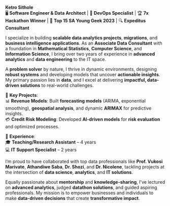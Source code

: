 **Ketro Sithole**  
🖥️ **Software Engineer & Data Architect** | 🚀 **DevOps Specialist** | 🏆 **7x Hackathon Winner** | 🌟 **Top 15 SA Young Geek 2023** | 🔍 **Expeditus Consultant**  

I specialize in building **scalable data analytics projects**, **migrations**, and **business intelligence applications**. As an **Associate Data Consultant** with a foundation in **Mathematical Statistics**, **Computer Science**, and **Information Science**, I bring over two years of experience in **advanced analytics** and **data engineering** to the IT space.  

A **problem solver** by nature, I thrive in dynamic environments, designing **robust systems** and developing models that uncover **actionable insights**. My primary passion lies in **data**, and I excel at delivering **impactful, data-driven solutions** to real-world challenges.  

🔑 **Key Projects**:  
📊 **Revenue Models**: Built **forecasting models** (ARIMA, exponential smoothing), **geospatial analysis**, and dynamic **ARIMAX** for predictive insights.  
💳 **Credit Risk Modeling**: Developed **AI-driven models** for **risk evaluation** and optimized processes.  

💼 **Experience**:  
🎓 **Teaching/Research Assistant** – 4 years  
💻 **IT Support Specialist** – 2 years  

I’m proud to have collaborated with top data professionals like **Prof. Vukosi Marivate**, **Athandiwe Saba**, **Dr. Shozi**, and **Dr. Nicolene**, tackling projects at the intersection of **data science**, **analytics**, and **IT solutions**.  

Equally passionate about **mentorship** and **knowledge-sharing**, I've lectured on **advanced analytics**, judged **datathon solutions**, and guided aspiring professionals. My mission is to empower businesses and individuals to make **data-driven decisions** that create **transformative impact**.
